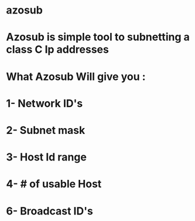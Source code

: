 # azosub
# Azosub is simple tool to subnetting a class C Ip addresses 
# What Azosub Will give you :
# 1- Network ID's
# 2- Subnet mask
# 3- Host Id range
# 4- # of usable Host
# 6- Broadcast ID's
